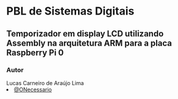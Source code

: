 # PBL de Sistemas Digitais

## Temporizador em display LCD utilizando Assembly na arquitetura ARM para a placa Raspberry Pi 0

### Autor
<div align="justify">
    <h7 style="display:inline">Lucas Carneiro de Araújo Lima</h7>
    <li><a href="https://github.com/ONecessario">@ONecessario</a></li>
</div>

